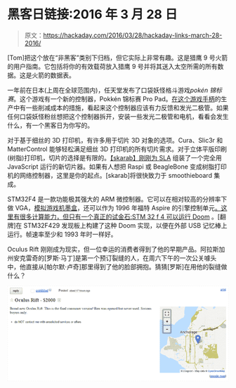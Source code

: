 # 黑客日链接:2016 年 3 月 28 日

> 原文：<https://hackaday.com/2016/03/28/hackaday-links-march-28-2016/>

[Tom]把这个放在“非黑客”类别下归档，但它实际上非常有趣。这是猎鹰 9 号火箭的用户指南。它包括将你的有效载荷放入猎鹰 9 号并将其送入太空所需的所有数据。这是火箭的数据表。

一年前在日本(上周在全球范围内)，任天堂发布了口袋妖怪格斗游戏*pokén 锦标赛*。这个游戏有一个新的控制器，Pokkén 锦标赛 Pro Pad。[在这个游戏手柄](http://www.nintendolife.com/news/2016/03/looks_like_the_pokken_tournament_pro_pad_was_supposed_to_have_leds_and_force_feedback)的生产中有一些削减成本的措施，看起来这个控制器应该有力反馈和发光二极管。如果任何口袋妖怪粉丝想把这个控制器拆开，安装一些发光二极管和电机，看看会发生什么，有一个黑客日为你写的。

对于基于细丝的 3D 打印机，有许多用于切片 3D 对象的选项。Cura、Slic3r 和 MatterControl 能够轻松满足细丝 3D 打印机的所有切片需求。对于立体平版印刷(树脂)打印机，切片的选择是有限的。[【skarab】刚刚为 SLA](https://github.com/lautr3k/SLAcer.js) 组装了一个完全用 JavaScript 运行的新切片器。如果有人想把 Raspi 或 BeagleBone 变成树脂打印机的网络控制器，这里是你的起点。[skarab]将很快致力于 smoothieboard 集成。

STM32F4 是一款功能极其强大的 ARM 微控制器。它可以在相对较高的分辨率下做 VGA，[模拟游戏机墨盒](http://hackaday.com/2014/12/30/game-boy-cartridge-emulator-uses-stm32/)，还可以作为 1996 年福特 Aspire 的引擎控制单元[。这里有很多计算能力，但只有一个真正的试金石:](http://hackaday.com/2014/01/01/building-an-engine-control-unit-with-the-stm32f4/)[STM 32 f 4 可以运行 Doom](https://www.youtube.com/watch?v=bRNcfsDIc2A) 。[翻牌]在 STM32F429 发现板上构建了这种 Doom 实现，以便在外部 USB 记忆棒上运行。帧速率至少和 1993 年时一样好。

Oculus Rift 刚刚成为现实，但一位幸运的消费者得到了他的早期产品。阿拉斯加州安克雷奇的[罗斯·马丁]是第一个预订裂缝的人，在周六下午的一次公关噱头中，他直接从[帕尔默·卢奇]那里得到了他的脸部拥抱。猜猜[罗斯]在用他的裂缝做什么？

![rift](img/2c8ea4f66073a49d12d382ffe7766de2.png)